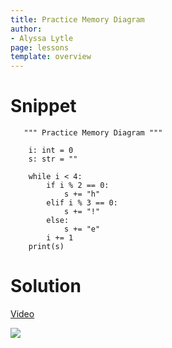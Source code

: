 ```yaml
---
title: Practice Memory Diagram
author:
- Alyssa Lytle
page: lessons
template: overview
---
```


# Snippet
<pre>
<code class="python">   """ Practice Memory Diagram """

    i: int = 0
    s: str = ""

    while i < 4:
        if i % 2 == 0:
            s += "h"
        elif i % 3 == 0:
            s += "!"
        else:
            s += "e"
        i += 1
    print(s)
</code></pre>

# Solution

[Video](https://youtu.be/Uj6OGZuW464?si=mbgy26DKt4A5onN-)


<img class="img-fluid" src="/static/mem-diags/while-00.png" alt=" " />

